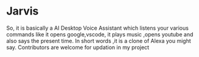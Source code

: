 # Jarvis
So, it is basically a AI Desktop Voice Assistant which listens your various commands like it opens google,vscode, it plays  music ,opens youtube and also says the present time. In short words ,it is a clone of Alexa you might say.
Contributors are welcome for updation in my project
